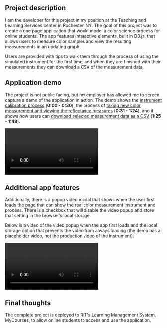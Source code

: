<!--
Title: Color Science Lab model (D3.js)
Preview: A JavaScript and D3.js application that models a color science process for online students
Main Points:
- This application uses D3.js to animate screen elements that model a color reading instrument and color samples
- Users can go through the processes of calibrating the instrument, reading samples and viewing the output, and downloading the generated data as a CSV
- The goal of the project was to give online students an opportunity to witness and interact with this real-life color science process
-->
## Project description
I am the developer for this project in my position at the Teaching and Learning Services center in Rochester, NY. The goal of this project was to create a one page application that would model a color science process for online students. The app features interactive elements, built in D3.js, that allows users to measure color samples and view the resulting measurements in an updating graph.

Users are provided with tips to walk them through the process of using the simulated instrument for the first time, and when they are finished with their measurements they can download a CSV of the measurement data.

## Application demo
The project is not public facing, but my employer has allowed me to screen capture a demo of the application in action. The demo shows the <u>instrument calibration process</u> (**0:00 - 0:30**), the process of <u>taking new color measurement and viewing the reflectance measures</u> (**0:31 - 1:24**), and it shows how users can <u>download selected measurement data as a CSV</u> (**1:25 - 1:48**).

<!--main video-->
<div class="embed-responsive embed-responsive-16by9">
    <video controls>
        <source src='../../assets/temp/images/8/color-science-lab-screencaps.mp4' type='video/mp4'>
        Not supported

     </video>
</div>

## Additional app features

Additionally, there is a popup video modal that shows when the user first loads the page that can show the real color measurement instrument and process. There is a checkbox that will disable the video popup and store that setting in the browser’s local storage.

Below is a video of the video popup when the app first loads and the local storage option that prevents the video from always loading (the demo has a placeholder video, not the production video of the instrument).

<div class="embed-responsive embed-responsive-16by9">
    <video controls>
        <source src='../../assets/temp/images/8/video-demo-launch-no-audio.mp4' type='video/mp4'>
        Not supported

     </video>
</div>

## Final thoughts

The complete project is deployed to RIT's Learning Management System, MyCourses, to allow online students to access and use the application.




